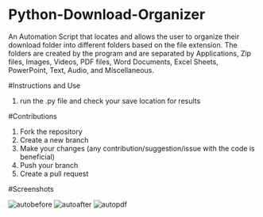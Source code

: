 # Python-Download-Organizer
An Automation Script that locates and allows the user to organize their download folder into different folders based on the file extension.
The folders are created by the program and are separated by Applications, Zip files, Images, Videos, PDF files, Word Documents, Excel Sheets, 
PowerPoint, Text, Audio, and Miscellaneous.

#Instructions and Use
1) run the .py file and check your save location for results

#Contributions
1) Fork the repository
2) Create a new branch
3) Make your changes (any contribution/suggestion/issue with the code is beneficial)
4) Push your branch
5) Create a pull request

#Screenshots

![autobefore](https://github.com/user-attachments/assets/9fd66cbf-9348-40ab-b04e-adcf395fa58a)
![autoafter](https://github.com/user-attachments/assets/bdad835c-ed6a-4480-a1d6-cb9988b7b862)
![autopdf](https://github.com/user-attachments/assets/862cd969-9ef9-405c-bf96-8ca9e6c1a16b)
